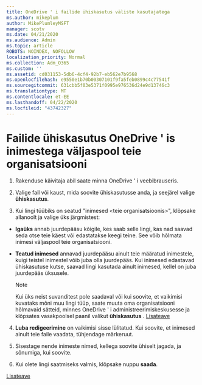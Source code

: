 ```yaml
---
title: OneDrive ' i failide ühiskasutus väliste kasutajatega
ms.author: mikeplum
author: MikePlumleyMSFT
manager: scotv
ms.date: 04/21/2020
ms.audience: Admin
ms.topic: article
ROBOTS: NOINDEX, NOFOLLOW
localization_priority: Normal
ms.collection: Adm_O365
ms.custom: ''
ms.assetid: cd031153-5db6-4cf4-92b7-eb562e7b9568
ms.openlocfilehash: e9550e1b70b00307101f9fa5feb0899c4c77541f
ms.sourcegitcommit: 631cbb5f03e5371f0995e976536d24e9d13746c3
ms.translationtype: MT
ms.contentlocale: et-EE
ms.lasthandoff: 04/22/2020
ms.locfileid: "43742327"
---
```

# <a name="share-files-in-onedrive-with-people-outside-your-organization"></a>Failide ühiskasutus OneDrive ' is inimestega väljaspool teie organisatsiooni

1. Rakenduse käivitaja abil saate minna OneDrive ' i veebibrauseris. 
    
2. Valige fail või kaust, mida soovite ühiskasutusse anda, ja seejärel valige **ühiskasutus**. 
    
3. Kui lingi tüübiks on seatud "inimesed \<teie organisatsioonis\>", klõpsake allanoolt ja valige üks järgmistest: 
    
  - **Igaüks** annab juurdepääsu kõigile, kes saab selle lingi, kas nad saavad seda otse teie käest või edastatakse keegi teine. See võib hõlmata inimesi väljaspool teie organisatsiooni. 
    
  - **Teatud inimesed** annavad juurdepääsu ainult teie määratud inimestele, kuigi teistel inimestel võib juba olla juurdepääs. Kui inimesed edastavad ühiskasutuse kutse, saavad lingi kasutada ainult inimesed, kellel on juba juurdepääs üksusele. 
    
    > [!NOTE]
    > Kui üks neist suvanditest pole saadaval või kui soovite, et vaikimisi kuvataks mõni muu lingi tüüp, saate muuta oma organisatsiooni hõlmavaid sätteid, minnes OneDrive ' i administreerimiskeskusesse ja klõpsates vasakpoolsel paanil valikut **ühiskasutus** . [Lisateave](https://go.microsoft.com/fwlink/?linkid=871961)
  
4. **Luba redigeerimine** on vaikimisi sisse lülitatud. Kui soovite, et inimesed ainult teie faile vaadata, tühjendage märkeruut. 
    
5. Sisestage nende inimeste nimed, kellega soovite ühiselt jagada, ja sõnumiga, kui soovite.
    
6. Kui olete lingi saatmiseks valmis, klõpsake nuppu **saada**. 
    
[Lisateave](https://go.microsoft.com/fwlink/?linkid=871861)
  

